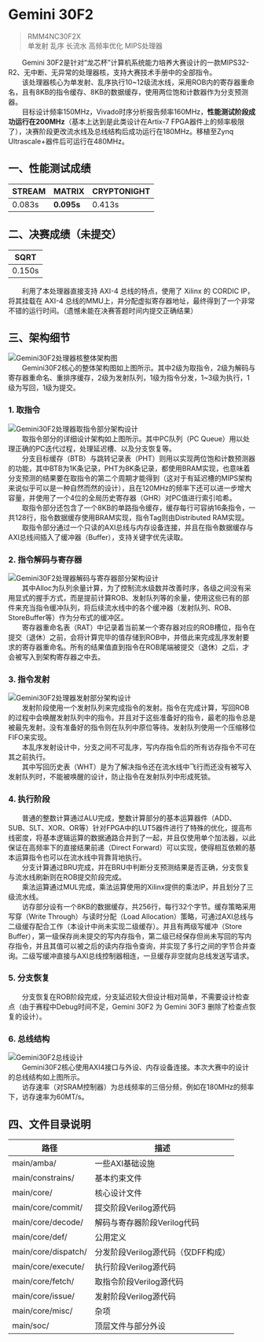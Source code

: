 # Gemini 30F2
> RMM4NC30F2X  
> 单发射 乱序 长流水 高频率优化 MIPS处理器  

&emsp;&emsp;Gemini 30F2是针对“龙芯杯”计算机系统能力培养大赛设计的一款MIPS32-R2、无中断、无异常的处理器核，支持大赛技术手册中的全部指令。  
&emsp;&emsp;该处理器核心为单发射、乱序执行10~12级流水线，采用ROB内的寄存器重命名，且有8KB的指令缓存、8KB的数据缓存，使用两位饱和计数器作为分支预测器。  
&emsp;&emsp;目标设计频率150MHz，Vivado时序分析报告频率160MHz，**性能测试阶段成功运行在200MHz**（基本上达到是此类设计在Artix-7 FPGA器件上的频率极限了），决赛阶段更改流水线及总线结构后成功运行在180MHz。移植至Zynq Ultrascale+器件后可运行在480MHz。

## 一、性能测试成绩
|STREAM|MATRIX|CRYPTONIGHT|
|--|--|--|
| 0.083s | **0.095s** | 0.413s |


## 二、决赛成绩（未提交）
|SQRT|
|--|
| 0.150s |

&emsp;&emsp;利用了本处理器直接支持 AXI-4 总线的特点，使用了 Xilinx 的 CORDIC IP，将其挂载在 AXI-4 总线的MMU上，并分配虚拟寄存器地址，最终得到了一个非常不错的运行时间。（遗憾未能在决赛答题时间内提交正确结果）

## 三、架构细节
![Gemini30F2处理器核整体架构图](https://github.com/RISMicroDevices/assets/blob/master/RMM4NC30F2X/Gemini30F2-Global.png "Gemini30F2处理器核整体架构图")  
&emsp;&emsp;Gemini30F2核心的整体架构图如上图所示。其中2级为取指令，2级为解码与寄存器重命名、重排序缓存，2级为发射队列，1级为指令分发，1~3级为执行，1级为写回，1级为提交。  

### **1. 取指令**
![Gemini30F2处理器取指令部分架构设计](https://github.com/RISMicroDevices/assets/blob/master/RMM4NC30F2X/Gemini30F2-Fetch.png "Gemini30F2处理器取指令部分架构设计")  
&emsp;&emsp;取指令部分的详细设计架构如上图所示。其中PC队列（PC Queue）用以处理正确的PC迭代过程，处理延迟槽、以及分支恢复等。  
&emsp;&emsp;分支目标缓存（BTB）与跳转记录表（PHT）则用以实现两位饱和计数预测器的功能，其中BTB为1K条记录，PHT为8K条记录，都使用BRAM实现，也意味着分支预测的结果要在取指令的第二个周期才能得到（这对于有延迟槽的MIPS架构来说似乎可以是一种自然而然的设计），且在120MHz的频率下还可以进一步增大容量，并使用了一个4位的全局历史寄存器（GHR）对PC值进行索引哈希。  
&emsp;&emsp;取指令部分还包含了一个8KB的单路指令缓存，缓存每行可容纳16条指令，一共128行，指令数据缓存使用BRAM实现，指令Tag则由Distributed RAM实现。  
&emsp;&emsp;取指令部分通过一个只读的AXI总线与内存设备连接，并且在指令数据缓存与AXI总线间插入了缓冲器（Buffer），支持关键字优先读取。  

### **2. 指令解码与寄存器**
![Gemini30F2处理器解码与寄存器部分架构设计](https://github.com/RISMicroDevices/assets/blob/master/RMM4NC30F2X/Gemini30F2-DecReg.png "Gemini30F2处理器解码与寄存器部分架构设计")  
&emsp;&emsp;其中Alloc为队列余量计算，为了控制流水级数并改善时序，各级之间没有采用显式的握手方式，而是提前计算ROB、发射队列等的余量，使用这些已有的部件来充当指令缓冲队列，将后续流水线中的各个缓冲器（发射队列、ROB、StoreBuffer等）作为分布式的缓冲区。  
&emsp;&emsp;寄存器重命名表（RAT）中记录着当前某一个寄存器对应的ROB槽位，指令在提交（退休）之前，会将计算完毕的值存储到ROB中，并借此来完成乱序发射要求的寄存器重命名。所有的结果值直到指令在ROB尾端被提交（退休）之后，才会被写入到架构寄存器之中去。  

### **3. 指令发射**
![Gemini30F2处理器发射部分架构设计](https://github.com/RISMicroDevices/assets/blob/master/RMM4NC30F2X/Gemini30F2-Issue.png "Gemini30F2处理器发射部分架构设计")  
&emsp;&emsp;发射阶段使用一个发射队列来完成指令的发射。指令在完成计算，写回ROB的过程中会唤醒发射队列中的指令。并且对于这些准备好的指令，最老的指令总是被最先发射。没有准备好的指令则在队列中原位等待。发射队列使用一个压缩移位FIFO来实现。  
&emsp;&emsp;本乱序发射设计中，分支之间不可乱序，写内存指令后的所有访存指令不可在其之前执行。  
&emsp;&emsp;其中写回历史表（WHT）是为了解决指令还在流水线中飞行而还没有被写入发射队列时，不能被唤醒的设计，防止指令在发射队列中形成死锁。  

### **4. 执行阶段**
&emsp;&emsp;普通的整数计算通过ALU完成，整数计算部分的基本运算器件（ADD、SUB、SLT、XOR、OR等）针对FPGA中的LUT5器件进行了特殊的优化，提高布线密度，将基本逻辑运算的数据通路合并到了一起，并且仅使用单个加法器，以此保证在高频率下的直接结果前递（Direct Forward）可以实现，使得相互依赖的基本运算指令也可以在流水线中背靠背地执行。  
&emsp;&emsp;分支计算通过BRU完成，并在BRU中判断分支预测结果是否正确，分支恢复与流水线刷新则在ROB提交阶段完成。  
&emsp;&emsp;乘法运算通过MUL完成，乘法运算使用的Xilinx提供的乘法IP，并且划分了三级流水线。  
&emsp;&emsp;访存部分设有一个8KB的数据缓存，共256行，每行32个字节。缓存策略采用写穿（Write Through）与读时分配（Load Allocation）策略，可通过AXI总线与二级缓存配合工作（本设计中尚未实现二级缓存）。并且有两级写缓冲（Store Buffer），第一级保存尚未提交的写内存指令，第二级已经保存但尚未写回的写内存指令，并且其值可以被之后的读内存指令查询，并实现了多行之间的字节合并查询。二级写缓冲直接与AXI总线控制器相连，一旦缓存非空就向总线发送写请求。  

### **5. 分支恢复**
&emsp;&emsp;分支恢复在ROB阶段完成，分支延迟较大但设计相对简单，不需要设计检查点（由于赛程中Debug时间不足，Gemini 30F2 为 Gemini 30F3 删除了检查点恢复的设计）。  

### **6. 总线结构**
![Gemini30F2总线设计](https://github.com/RISMicroDevices/assets/blob/master/RMM4NC30F2X/Gemini30F2-SoC.png "Gemini30F2总线设计")  
&emsp;&emsp;Gemini30F2核心使用AXI4接口与外设、内存设备连接。本次大赛中的设计的总线结构如上图所示。  
&emsp;&emsp;访存速率（对SRAM控制器）为总线频率的三倍分频，例如在180MHz的频率下，访存速率为60MT/s。  


## 四、文件目录说明
|路径|描述|
|--|--|
|main/amba/|一些AXI基础设施
|main/constrains/|基本约束文件
|main/core/|核心设计文件
|main/core/commit/|提交阶段Verilog源代码
|main/core/decode/|解码与寄存器阶段Verilog代码
|main/core/def/|公用定义
|main/core/dispatch/|分发阶段Verilog源代码（仅DFF构成）
|main/core/execute/|执行阶段Verilog源代码
|main/core/fetch/|取指令阶段Verilog源代码
|main/core/issue/|发射阶段Verilog源代码
|main/core/misc/|杂项
|main/soc/|顶层文件与部分外设
